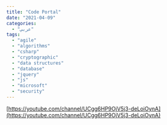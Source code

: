 ```yaml
---
title: "Code Portal"
date: "2021-04-09"
categories:
  - "عربي"
tags:
  - "agile"
  - "algorithms"
  - "csharp"
  - "cryptographic"
  - "data structures"
  - "database"
  - "jquery"
  - "js"
  - "microsoft"
  - "security"
---
```


[https://youtube.com/channel/UCgg6HP9OjV5j3-deLoiOynA](https://youtube.com/channel/UCgg6HP9OjV5j3-deLoiOynA)
